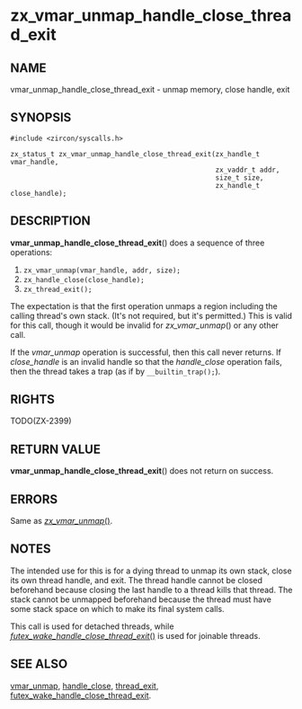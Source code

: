 # zx_vmar_unmap_handle_close_thread_exit

## NAME

<!-- Updated by scripts/update-docs-from-abigen, do not edit this section manually. -->

vmar_unmap_handle_close_thread_exit - unmap memory, close handle, exit

## SYNOPSIS

<!-- Updated by scripts/update-docs-from-abigen, do not edit this section manually. -->

```
#include <zircon/syscalls.h>

zx_status_t zx_vmar_unmap_handle_close_thread_exit(zx_handle_t vmar_handle,
                                                   zx_vaddr_t addr,
                                                   size_t size,
                                                   zx_handle_t close_handle);
```

## DESCRIPTION

**vmar_unmap_handle_close_thread_exit**() does a sequence of three operations:
1. `zx_vmar_unmap(vmar_handle, addr, size);`
2. `zx_handle_close(close_handle);`
3. `zx_thread_exit();`

The expectation is that the first operation unmaps a region including the
calling thread's own stack.  (It's not required, but it's permitted.)  This
is valid for this call, though it would be invalid for *zx_vmar_unmap*() or
any other call.

If the *vmar_unmap* operation is successful, then this call never returns.
If *close_handle* is an invalid handle so that the *handle_close* operation
fails, then the thread takes a trap (as if by `__builtin_trap();`).

## RIGHTS

<!-- Updated by scripts/update-docs-from-abigen, do not edit this section manually. -->

TODO(ZX-2399)

## RETURN VALUE

**vmar_unmap_handle_close_thread_exit**() does not return on success.

## ERRORS

Same as [*zx_vmar_unmap*()](vmar_unmap.md).

## NOTES

The intended use for this is for a dying thread to unmap its own stack,
close its own thread handle, and exit.  The thread handle cannot be closed
beforehand because closing the last handle to a thread kills that thread.
The stack cannot be unmapped beforehand because the thread must have some
stack space on which to make its final system calls.

This call is used for detached threads, while
[*futex_wake_handle_close_thread_exit*()](futex_wake_handle_close_thread_exit.md)
is used for joinable threads.

## SEE ALSO

[vmar_unmap](vmar_unmap.md),
[handle_close](handle_close.md),
[thread_exit](thread_exit.md),
[futex_wake_handle_close_thread_exit](futex_wake_handle_close_thread_exit.md).
